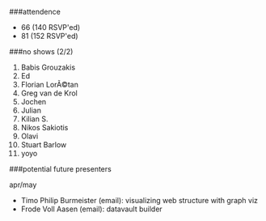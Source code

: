 ###attendence
- 66 (140 RSVP'ed)
- 81 (152 RSVP'ed)

###no shows
(2/2)

1. Babis Grouzakis
2. Ed
3. Florian LorÃ©tan
4. Greg van de Krol
5. Jochen
6. Julian
7. Kilian S.
8. Nikos Sakiotis
9. Olavi
10. Stuart Barlow
11. yoyo

###potential future presenters

apr/may
- Timo Philip Burmeister (email): visualizing web structure with graph viz
- Frode Voll Aasen	(email): datavault builder
